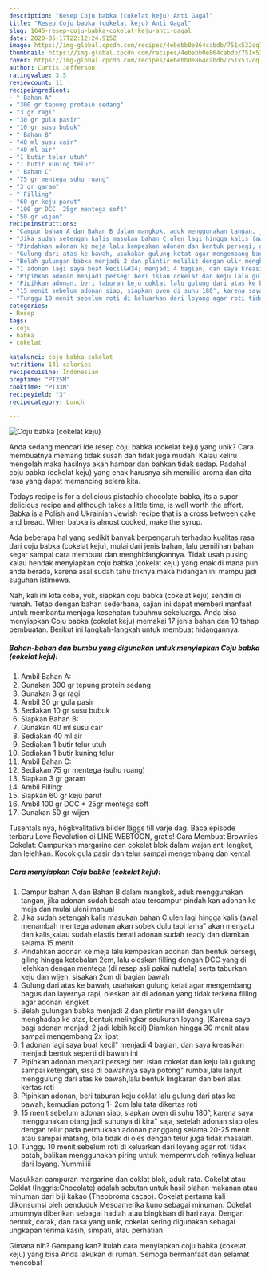 ```yaml
---
description: "Resep Coju babka (cokelat keju) Anti Gagal"
title: "Resep Coju babka (cokelat keju) Anti Gagal"
slug: 1645-resep-coju-babka-cokelat-keju-anti-gagal
date: 2020-05-17T22:12:24.915Z
image: https://img-global.cpcdn.com/recipes/4ebebb0e864cabdb/751x532cq70/coju-babka-cokelat-keju-foto-resep-utama.jpg
thumbnail: https://img-global.cpcdn.com/recipes/4ebebb0e864cabdb/751x532cq70/coju-babka-cokelat-keju-foto-resep-utama.jpg
cover: https://img-global.cpcdn.com/recipes/4ebebb0e864cabdb/751x532cq70/coju-babka-cokelat-keju-foto-resep-utama.jpg
author: Curtis Jefferson
ratingvalue: 3.5
reviewcount: 11
recipeingredient:
- " Bahan A"
- "300 gr tepung protein sedang"
- "3 gr ragi"
- "30 gr gula pasir"
- "10 gr susu bubuk"
- " Bahan B"
- "40 ml susu cair"
- "40 ml air"
- "1 butir telur utuh"
- "1 butir kuning telur"
- " Bahan C"
- "75 gr mentega suhu ruang"
- "3 gr garam"
- " Filling"
- "60 gr keju parut"
- "100 gr DCC  25gr mentega soft"
- "50 gr wijen"
recipeinstructions:
- "Campur bahan A dan Bahan B dalam mangkok, aduk menggunakan tangan, jika adonan sudah basah atau tercampur pindah kan adonan ke meja dan mulai uleni manual"
- "Jika sudah setengah kalis masukan bahan C,ulen lagi hingga kalis (awal menambah mentega adonan akan sobek dulu tapi lama&#34; akan menyatu dan kalis,kalau sudah elastis berati adonan sudah ready dan diamkan selama 15 menit"
- "Pindahkan adonan ke meja lalu kempeskan adonan dan bentuk persegi, giling hingga ketebalan 2cm, lalu oleskan filling dengan DCC yang di lelehkan dengan mentega (di resep asli pakai nuttela) serta taburkan keju dan wijen, sisakan 2cm di bagian bawah"
- "Gulung dari atas ke bawah, usahakan gulung ketat agar mengembang bagus dan layernya rapi, oleskan air di adonan yang tidak terkena filling agar adonan lengket"
- "Belah gulungan babka menjadi 2 dan plintir melilit dengan ulir menghadap ke atas, bentuk melingkar seukuran loyang. (Karena saya bagi adonan menjadi 2 jadi lebih kecil) Diamkan hingga 30 menit atau sampai mengembang 2x lipat"
- "1 adonan lagi saya buat kecil&#34; menjadi 4 bagian, dan saya kreasikan menjadi bentuk seperti di bawah ini"
- "Pipihkan adonan menjadi persegi beri isian cokelat dan keju lalu gulung sampai ketengah, sisa di bawahnya saya potong&#34; rumbai,lalu lanjut menggulung dari atas ke bawah,lalu bentuk lingkaran dan beri alas kertas roti"
- "Pipihkan adonan, beri taburan keju coklat lalu gulung dari atas ke bawah, kemudian potong 1- 2cm lalu tata dikertas roti"
- "15 menit sebelum adonan siap, siapkan oven di suhu 180°, karena saya menggunakan otang jadi suhunya di kira&#34; saja, setelah adonan siap oles dengan telur pada permukaan adonan panggang selama 20-25 menit atau sampai matang, bila tidak di oles dengan telur juga tidak masalah."
- "Tunggu 10 menit sebelum roti di keluarkan dari loyang agar roti tidak patah, balikan menggunakan piring untuk mempermudah rotinya keluar dari loyang. Yummiiiii"
categories:
- Resep
tags:
- coju
- babka
- cokelat

katakunci: coju babka cokelat 
nutrition: 141 calories
recipecuisine: Indonesian
preptime: "PT25M"
cooktime: "PT33M"
recipeyield: "3"
recipecategory: Lunch

---
```



![Coju babka (cokelat keju)](https://img-global.cpcdn.com/recipes/4ebebb0e864cabdb/751x532cq70/coju-babka-cokelat-keju-foto-resep-utama.jpg)

Anda sedang mencari ide resep coju babka (cokelat keju) yang unik? Cara membuatnya memang tidak susah dan tidak juga mudah. Kalau keliru mengolah maka hasilnya akan hambar dan bahkan tidak sedap. Padahal coju babka (cokelat keju) yang enak harusnya sih memiliki aroma dan cita rasa yang dapat memancing selera kita.

Todays recipe is for a delicious pistachio chocolate babka, its a super delicious recipe and although takes a little time, is well worth the effort. Babka is a Polish and Ukrainian Jewish recipe that is a cross between cake and bread. When babka is almost cooked, make the syrup.

Ada beberapa hal yang sedikit banyak berpengaruh terhadap kualitas rasa dari coju babka (cokelat keju), mulai dari jenis bahan, lalu pemilihan bahan segar sampai cara membuat dan menghidangkannya. Tidak usah pusing kalau hendak menyiapkan coju babka (cokelat keju) yang enak di mana pun anda berada, karena asal sudah tahu triknya maka hidangan ini mampu jadi suguhan istimewa.


Nah, kali ini kita coba, yuk, siapkan coju babka (cokelat keju) sendiri di rumah. Tetap dengan bahan sederhana, sajian ini dapat memberi manfaat untuk membantu menjaga kesehatan tubuhmu sekeluarga. Anda bisa menyiapkan Coju babka (cokelat keju) memakai 17 jenis bahan dan 10 tahap pembuatan. Berikut ini langkah-langkah untuk membuat hidangannya.

<!--inarticleads1-->

##### Bahan-bahan dan bumbu yang digunakan untuk menyiapkan Coju babka (cokelat keju):

1. Ambil  Bahan A:
1. Gunakan 300 gr tepung protein sedang
1. Gunakan 3 gr ragi
1. Ambil 30 gr gula pasir
1. Sediakan 10 gr susu bubuk
1. Siapkan  Bahan B:
1. Gunakan 40 ml susu cair
1. Sediakan 40 ml air
1. Sediakan 1 butir telur utuh
1. Sediakan 1 butir kuning telur
1. Ambil  Bahan C:
1. Sediakan 75 gr mentega (suhu ruang)
1. Siapkan 3 gr garam
1. Ambil  Filling:
1. Siapkan 60 gr keju parut
1. Ambil 100 gr DCC + 25gr mentega soft
1. Gunakan 50 gr wijen


Tusentals nya, högkvalitativa bilder läggs till varje dag. Baca episode terbaru Love Revolution di LINE WEBTOON, gratis! Cara Membuat Brownies Cokelat: Campurkan margarine dan cokelat blok dalam wajan anti lengket, dan lelehkan. Kocok gula pasir dan telur sampai mengembang dan kental. 

<!--inarticleads2-->

##### Cara menyiapkan Coju babka (cokelat keju):

1. Campur bahan A dan Bahan B dalam mangkok, aduk menggunakan tangan, jika adonan sudah basah atau tercampur pindah kan adonan ke meja dan mulai uleni manual
1. Jika sudah setengah kalis masukan bahan C,ulen lagi hingga kalis (awal menambah mentega adonan akan sobek dulu tapi lama&#34; akan menyatu dan kalis,kalau sudah elastis berati adonan sudah ready dan diamkan selama 15 menit
1. Pindahkan adonan ke meja lalu kempeskan adonan dan bentuk persegi, giling hingga ketebalan 2cm, lalu oleskan filling dengan DCC yang di lelehkan dengan mentega (di resep asli pakai nuttela) serta taburkan keju dan wijen, sisakan 2cm di bagian bawah
1. Gulung dari atas ke bawah, usahakan gulung ketat agar mengembang bagus dan layernya rapi, oleskan air di adonan yang tidak terkena filling agar adonan lengket
1. Belah gulungan babka menjadi 2 dan plintir melilit dengan ulir menghadap ke atas, bentuk melingkar seukuran loyang. (Karena saya bagi adonan menjadi 2 jadi lebih kecil) Diamkan hingga 30 menit atau sampai mengembang 2x lipat
1. 1 adonan lagi saya buat kecil&#34; menjadi 4 bagian, dan saya kreasikan menjadi bentuk seperti di bawah ini
1. Pipihkan adonan menjadi persegi beri isian cokelat dan keju lalu gulung sampai ketengah, sisa di bawahnya saya potong&#34; rumbai,lalu lanjut menggulung dari atas ke bawah,lalu bentuk lingkaran dan beri alas kertas roti
1. Pipihkan adonan, beri taburan keju coklat lalu gulung dari atas ke bawah, kemudian potong 1- 2cm lalu tata dikertas roti
1. 15 menit sebelum adonan siap, siapkan oven di suhu 180°, karena saya menggunakan otang jadi suhunya di kira&#34; saja, setelah adonan siap oles dengan telur pada permukaan adonan panggang selama 20-25 menit atau sampai matang, bila tidak di oles dengan telur juga tidak masalah.
1. Tunggu 10 menit sebelum roti di keluarkan dari loyang agar roti tidak patah, balikan menggunakan piring untuk mempermudah rotinya keluar dari loyang. Yummiiiii


Masukkan campuran margarine dan coklat blok, aduk rata. Cokelat atau Coklat (Inggris:Chocolate) adalah sebutan untuk hasil olahan makanan atau minuman dari biji kakao (Theobroma cacao). Cokelat pertama kali dikonsumsi oleh penduduk Mesoamerika kuno sebagai minuman. Cokelat umumnya diberikan sebagai hadiah atau bingkisan di hari raya. Dengan bentuk, corak, dan rasa yang unik, cokelat sering digunakan sebagai ungkapan terima kasih, simpati, atau perhatian. 

Gimana nih? Gampang kan? Itulah cara menyiapkan coju babka (cokelat keju) yang bisa Anda lakukan di rumah. Semoga bermanfaat dan selamat mencoba!
